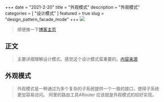 +++
date = "2021-2-20"
title = "外观模式"
description = "外观模式"
categories = [
    "设计模式"
]
featured = true
slug = "design_pattern_facade_mode"
+++
![](https://gitee.com/lalalaxiaowifi/pictures/raw/master/image/%E6%97%A5%E5%B8%B8%E6%90%AC%E7%A0%96%E5%A4%B4.png)
> 顺便推一下[博客主页](http://lalalaxiaowifi.gitee.io/pictures/)
## 正文
> 主要详细理解设计模式。感觉这个设计模式蛮重要的。[内容来源](http://c.biancheng.net/view/1330.html)
## 外观模式
> 外观模式是一种通过为多个复杂的子系统提供一个一致的接口，使得子系统更加容易访问。
> 阿里的路由工具ARouter 应该就是外观模式的较好实现。

